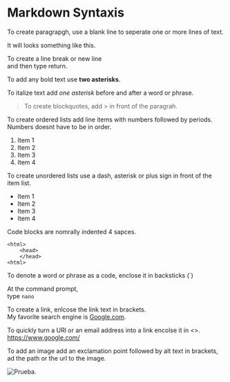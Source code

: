 # Markdown Syntaxis

To create paragrapgh, use a blank line to seperate one or more lines of text.

It will looks something like this.

To create a line break or new line  
and then type return.

To add any bold text use **two asterisks**.

To italize text add *one asterisk*  before and after a word or phrase.

> To  create blockquotes, add > in front of the paragrah.

To create ordered lists add line items with numbers followed by periods. Numbers doesnt have to be in order.

1. Item 1
2. Item 2
5. Item 3
4. Item 4

To create unordered lists use a dash, asterisk or plus sign in front of the item list.

* Item 1
* Item 2
* Item 3
* Item 4

Code blocks are nomrally indented 4 sapces.

    <html>
        <head>
        </head>
    <html>

To denote a word or phrase as a code, enclose it in backsticks (`)

At the command prompt,  
type `nano`

To create a link, enlcose the link text in brackets.  
My favorite search engine is [Google.com](https://www.google.com/).

To quickly turn a URl or an email address into a link encolse it in <>.
<https://www.google.com/>

To add an image add an exclamation point followed by alt text in brackets, ad the path or the url to the image.

![Prueba](https://www.google.com/imgres?imgurl=https%3A%2F%2Fmytanfeet.com%2Fwp-content%2Fuploads%2F2014%2F06%2FPlaya-Penca-Guanacaste.jpg&imgrefurl=https%3A%2F%2Fmytanfeet.com%2Fcosta-rica-beach-information%2Fplaya-penca-in-guanacaste-costa-rica%2F&tbnid=Y7qSSvDClbmViM&vet=12ahUKEwioqdbK0b36AhXprnIEHWEvAj0QMygAegUIARC9AQ..i&docid=NfFDpiKWqLb9dM&w=880&h=587&q=playa%20penca&ved=2ahUKEwioqdbK0b36AhXprnIEHWEvAj0QMygAegUIARC9AQ).



